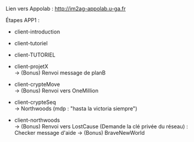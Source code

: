
Lien vers Appolab : http://im2ag-appolab.u-ga.fr

Étapes APP1 :

 - client-introduction

 - client-tutoriel

 - client-TUTORIEL

 - client-projetX       
	-> (Bonus) Renvoi message de planB

 - client-crypteMove    
	-> (Bonus) Renvoi vers OneMillion

 - client-crypteSeq		
	-> Northwoods (mdp : "hasta la victoria siempre")

 - client-northwoods	
	-> (Bonus) Renvoi vers LostCause (Demande la clé privée du réseau) : Checker message d'aide
	-> (Bonus) BraveNewWorld
